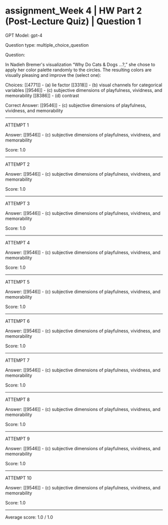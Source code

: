 # assignment_Week 4 | HW Part 2 (Post-Lecture Quiz) | Question 1

GPT Model: gpt-4

Question type: multiple_choice_question

Question:
<div><p>In Nadieh Bremer's visualization “Why Do Cats &amp; Dogs ...?,” she chose to apply her color palette randomly to the circles. The resulting colors are visually pleasing and improve the (select one):</p></div>

Choices:
[[4771]] - (a) lie factor
[[3318]] - (b) visual channels for categorical variables
[[9546]] - (c) subjective dimensions of playfulness, vividness, and memorability
[[8386]] - (d) contrast

Correct Answer:
[[9546]] - (c) subjective dimensions of playfulness, vividness, and memorability

****************************************

ATTEMPT 1

Answer: 
[[9546]] - (c) subjective dimensions of playfulness, vividness, and memorability

Score: 1.0

--------------------

ATTEMPT 2

Answer: 
[[9546]] - (c) subjective dimensions of playfulness, vividness, and memorability

Score: 1.0

--------------------

ATTEMPT 3

Answer: 
[[9546]] - (c) subjective dimensions of playfulness, vividness, and memorability

Score: 1.0

--------------------

ATTEMPT 4

Answer: 
[[9546]] - (c) subjective dimensions of playfulness, vividness, and memorability

Score: 1.0

--------------------

ATTEMPT 5

Answer: 
[[9546]] - (c) subjective dimensions of playfulness, vividness, and memorability

Score: 1.0

--------------------

ATTEMPT 6

Answer: 
[[9546]] - (c) subjective dimensions of playfulness, vividness, and memorability

Score: 1.0

--------------------

ATTEMPT 7

Answer: 
[[9546]] - (c) subjective dimensions of playfulness, vividness, and memorability

Score: 1.0

--------------------

ATTEMPT 8

Answer: 
[[9546]] - (c) subjective dimensions of playfulness, vividness, and memorability

Score: 1.0

--------------------

ATTEMPT 9

Answer: 
[[9546]] - (c) subjective dimensions of playfulness, vividness, and memorability

Score: 1.0

--------------------

ATTEMPT 10

Answer: 
[[9546]] - (c) subjective dimensions of playfulness, vividness, and memorability

Score: 1.0

--------------------

Average score: 1.0 / 1.0
